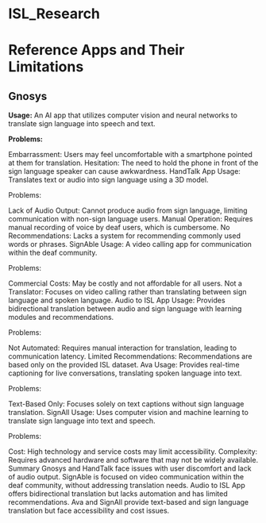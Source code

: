 # ISL_Research
# Reference Apps and Their Limitations
## Gnosys
**Usage:**
An AI app that utilizes computer vision and neural networks to translate sign language into speech and text.

**Problems:**

Embarrassment: Users may feel uncomfortable with a smartphone pointed at them for translation.
Hesitation: The need to hold the phone in front of the sign language speaker can cause awkwardness.
HandTalk App
Usage:
Translates text or audio into sign language using a 3D model.

Problems:

Lack of Audio Output: Cannot produce audio from sign language, limiting communication with non-sign language users.
Manual Operation: Requires manual recording of voice by deaf users, which is cumbersome.
No Recommendations: Lacks a system for recommending commonly used words or phrases.
SignAble
Usage:
A video calling app for communication within the deaf community.

Problems:

Commercial Costs: May be costly and not affordable for all users.
Not a Translator: Focuses on video calling rather than translating between sign language and spoken language.
Audio to ISL App
Usage:
Provides bidirectional translation between audio and sign language with learning modules and recommendations.

Problems:

Not Automated: Requires manual interaction for translation, leading to communication latency.
Limited Recommendations: Recommendations are based only on the provided ISL dataset.
Ava
Usage:
Provides real-time captioning for live conversations, translating spoken language into text.

Problems:

Text-Based Only: Focuses solely on text captions without sign language translation.
SignAll
Usage:
Uses computer vision and machine learning to translate sign language into text and speech.

Problems:

Cost: High technology and service costs may limit accessibility.
Complexity: Requires advanced hardware and software that may not be widely available.
Summary
Gnosys and HandTalk face issues with user discomfort and lack of audio output.
SignAble is focused on video communication within the deaf community, without addressing translation needs.
Audio to ISL App offers bidirectional translation but lacks automation and has limited recommendations.
Ava and SignAll provide text-based and sign language translation but face accessibility and cost issues.
